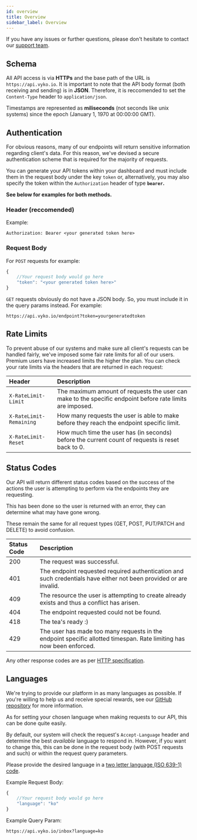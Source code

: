 ```yaml
---
id: overview
title: Overview
sidebar_label: Overview
---
```


If you have any issues or further questions, please don't hesitate to contact our [support team](https://vyko.io/support).

## Schema

All API access is via **HTTPs** and the base path of the URL is `https://api.vyko.io`. It is important to note that the API body format \(both receiving and sending\) is in **JSON**. Therefore, it is reccomended to set the `Content-Type` header to `application/json`.

Timestamps are represented as **miliseconds** \(not seconds like unix systems\) since the epoch \(January 1, 1970 at 00:00:00 GMT\).

## Authentication

For obvious reasons, many of our endpoints will return sensitive information regarding client's data. For this reason, we've devised a secure authentication scheme that is required for the majority of requests.

You can generate your API tokens within your dashboard and must include them in the request body under the key `token` or, alternatively, you may also specify the token within the `Authorization` header of type **`bearer`.**

**See below for examples for both methods.**

### Header \(reccomended\)

Example:

```text
Authorization: Bearer <your generated token here>
```

### Request Body

For `POST` requests for example:

```javascript
{
    //Your request body would go here
    "token": "<your generated token here>"
}
```

`GET` requests obviously do not have a JSON body. So, you must include it in the query params instead. For example:

```text
https://api.vyko.io/endpoint?token=yourgeneratedtoken
```

## Rate Limits

To prevent abuse of our systems and make sure all client's requests can be handled fairly, we've imposed some fair rate limits for all of our users. Premium users have increased limits the higher the plan. You can check your rate limits via the headers that are returned in each request:

| Header                  | Description                                                                                               |
| :---------------------- | :-------------------------------------------------------------------------------------------------------- |
| `X-RateLimit-Limit`     | The maximum amount of requests the user can make to the specific endpoint before rate limits are imposed. |
| `X-RateLimit-Remaining` | How many requests the user is able to make before they reach the endpoint specific limit.                 |
| `X-RateLimit-Reset`     | How much time the user has \(in seconds\) before the current count of requests is reset back to 0.        |

## Status Codes

Our API will return different status codes based on the success of the actions the user is attempting to perform via the endpoints they are requesting.

This has been done so the user is returned with an error, they can determine what may have gone wrong.

These remain the same for all request types \(GET, POST, PUT/PATCH and DELETE\) to avoid confusion.

| Status Code | Description                                                                                                          |
| :---------- | :------------------------------------------------------------------------------------------------------------------- |
| 200         | The request was successful.                                                                                          |
| 401         | The endpoint requested required authentication and such credentials have either not been provided or are invalid.    |
| 409         | The resource the user is attempting to create already exists and thus a conflict has arisen.                         |
| 404         | The endpoint requested could not be found.                                                                           |
| 418         | The tea's ready :\)                                                                                                  |
| 429         | The user has made too many requests in the endpoint specific allotted timespan. Rate limiting has now been enforced. |

Any other response codes are as per [HTTP specification](https://tools.ietf.org/html/rfc7231).

## Languages

We're trying to provide our platform in as many languages as possible. If you're willing to help us and receive special rewards, see our [GitHub repository](https://github.com/vykoio/translations) for more information.

As for setting your chosen language when making requests to our API, this can be done quite easily.

By default, our system will check the request's `Accept-Language` header and determine the best _available_ language to respond in. However, if you want to change this, this can be done in the request body (with POST requests and such) or within the request query parameters.

Please provide the desired language in a [two letter language (ISO 639-1) code](https://en.wikipedia.org/wiki/List_of_ISO_639-1_codes).

Example Request Body:

```javascript
{
    //Your request body would go here
    "language": "ko"
}
```

Example Query Param:

`https://api.vyko.io/inbox?language=ko`
